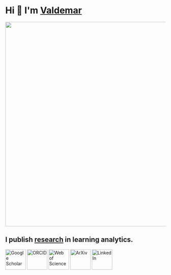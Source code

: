 # Hi 👋 I'm [Valdemar](https://elea.sk/valdemar/cv.pdf)

<img src="https://elea.sk/valdemar/images/slider/1.jpg" width="640">

## I publish [research](https://github.com/valdemarsv/research) in learning analytics.

<a href="https://scholar.google.com/citations?user=CSMVlf0AAAAJ&hl=en"><img title="Google Scholar" height="64" width="64" src="https://cdn.simpleicons.org/googlescholar"></a>
<a href="https://orcid.org/0000-0001-8546-280X"><img title="ORCID" height="64" width="64" src="https://cdn.simpleicons.org/orcid"></a>
<a href="https://www.webofscience.com/wos/author/rid/GPG-1431-2022"><img title="Web of Science" height="64" width="64" src="https://cdn.simpleicons.org/clarivate"></a>
<a href="https://arxiv.org/a/svabensky_v_1.html"><img title="ArXiv" height="64" width="64" src="https://cdn.simpleicons.org/arxiv"></a>
<a href="https://www.linkedin.com/in/valdemarsvabensky"><img title="LinkedIn" height="64" width="64" src="https://cdn.simpleicons.org/linkedin"></a>

<!--
### I use tools like:

<p>
  <img title="Python" height="32" width="32" src="https://cdn.simpleicons.org/python">
  <img title="PyCharm" height="32" width="32" src="https://cdn.simpleicons.org/pycharm">
  <img title="Git" height="32" width="32" src="https://cdn.simpleicons.org/git">
  <img title="Sublime Text" height="32" width="32" src="https://cdn.simpleicons.org/sublimetext">
  <img title="LaTeX" height="32" width="32" src="https://cdn.simpleicons.org/latex">
  <img title="Overleaf" height="32" width="32" src="https://cdn.simpleicons.org/overleaf">
</p>
-->

<!--
**valdemarsv/valdemarsv** is a ✨ _special_ ✨ repository because its `README.md` (this file) appears on your GitHub profile.

Here are some ideas to get you started:
https://rahuldkjain.github.io/gh-profile-readme-generator/
-->

